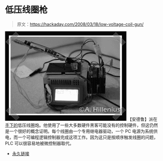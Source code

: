 # 低压线圈枪

> 原文：<https://hackaday.com/2008/03/18/low-voltage-coil-gun/>

![](img/07443b7abc2444240a0642cdb9d5c5cf.png)
【安德鲁】派在[手下的](http://www.projects.clanscripts.us/index.php?topic=2.0)低压线圈炮。他使用了一些大多数硬件黑客可能没有的控制硬件，但这仍然是一个很好的概念证明。每个线圈由一个专用继电器驱动，一个 PC 电源为系统供电，而一个可编程逻辑控制器完成这项工作。因为这只是按顺序触发线圈的问题，PLC 可以很容易地被微控制器取代。

*   [永久链接](http://www.projects.clanscripts.us/index.php?topic=2.0)